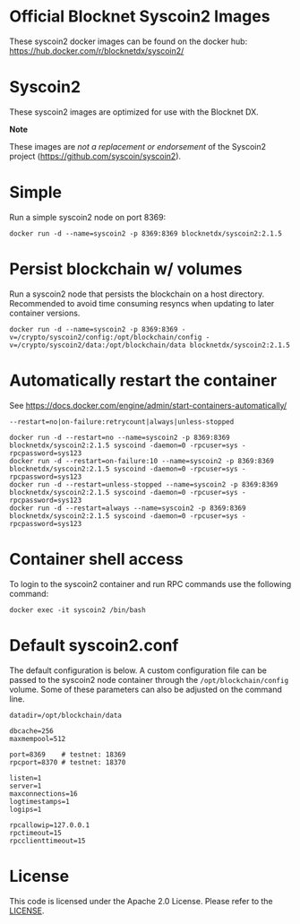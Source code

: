 Official Blocknet Syscoin2 Images
=================================

These syscoin2 docker images can be found on the docker hub: https://hub.docker.com/r/blocknetdx/syscoin2/

Syscoin2
========

These syscoin2 images are optimized for use with the Blocknet DX.

**Note**

These images are _not a replacement or endorsement_ of the Syscoin2 project (https://github.com/syscoin/syscoin2).


Simple
======

Run a simple syscoin2 node on port 8369:
```
docker run -d --name=syscoin2 -p 8369:8369 blocknetdx/syscoin2:2.1.5
```


Persist blockchain w/ volumes
=============================

Run a syscoin2 node that persists the blockchain on a host directory. Recommended to avoid time consuming resyncs when updating to later container versions.
```
docker run -d --name=syscoin2 -p 8369:8369 -v=/crypto/syscoin2/config:/opt/blockchain/config -v=/crypto/syscoin2/data:/opt/blockchain/data blocknetdx/syscoin2:2.1.5
```


Automatically restart the container
===================================

See https://docs.docker.com/engine/admin/start-containers-automatically/ 

`--restart=no|on-failure:retrycount|always|unless-stopped`

```
docker run -d --restart=no --name=syscoin2 -p 8369:8369 blocknetdx/syscoin2:2.1.5 syscoind -daemon=0 -rpcuser=sys -rpcpassword=sys123
docker run -d --restart=on-failure:10 --name=syscoin2 -p 8369:8369 blocknetdx/syscoin2:2.1.5 syscoind -daemon=0 -rpcuser=sys -rpcpassword=sys123
docker run -d --restart=unless-stopped --name=syscoin2 -p 8369:8369 blocknetdx/syscoin2:2.1.5 syscoind -daemon=0 -rpcuser=sys -rpcpassword=sys123
docker run -d --restart=always --name=syscoin2 -p 8369:8369 blocknetdx/syscoin2:2.1.5 syscoind -daemon=0 -rpcuser=sys -rpcpassword=sys123
```


Container shell access
======================

To login to the syscoin2 container and run RPC commands use the following command:
```
docker exec -it syscoin2 /bin/bash
```


Default syscoin2.conf
=====================

The default configuration is below. A custom configuration file can be passed to the syscoin2 node container through the `/opt/blockchain/config` volume. Some of these parameters can also be adjusted on the command line.
```
datadir=/opt/blockchain/data
                             
dbcache=256                  
maxmempool=512               
                             
port=8369    # testnet: 18369
rpcport=8370 # testnet: 18370
                             
listen=1                     
server=1                     
maxconnections=16            
logtimestamps=1              
logips=1                     
                             
rpcallowip=127.0.0.1         
rpctimeout=15                
rpcclienttimeout=15
```


License
=======

This code is licensed under the Apache 2.0 License. Please refer to the [LICENSE](https://github.com/BlocknetDX/dockerimages/blob/master/LICENSE).

